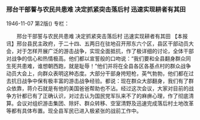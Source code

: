 ### 邢台干部誓与农民共患难  决定抓紧突击落后村  迅速实现耕者有其田

1946-11-07
第2版()
专栏：

　　邢台干部誓与农民共患难
    决定抓紧突击落后村
    迅速实现耕者有其田
    【本报讯】邢台县民主政府，于二十四、五两日在驻地召开邢东六个区，县区干部动员大会，对于怎样开展广泛的游击战争，实现全面抵抗，作了极详细的讨论，全体干部对战争的信心和热情极高。他们都以宣誓般的口吻说：“我们要和全县翻身群众同生死共患难，谁想朝西跑，就是耻辱！”他们并将在全县各区各基点村的群众战争动员大会上，向群众表明这种态度。大部分干部身挎短枪，英气勃勃，他们都在过去抗日战争中保有极丰富的游击战争经验。都说：现在群众大部翻身，我们有了群众依靠，蒋介石就是有他的美国爸爸帮助也不沾。经过这次会议，大家对目前的战争方针都已有了正确认识，对过去认为国民党军队来不了的麻痹心理，作了彻底清算。会议对组织游击集团、除奸、群众转移、空室清野及迅速完成落后村土地改革等都有具体布置。现全县军民已进入极紧张的战前工作中。
